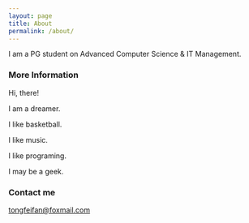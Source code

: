 ```yaml
---
layout: page
title: About
permalink: /about/
---
```


I am a PG student on Advanced Computer Science & IT Management.

### More Information

Hi, there!

I am a dreamer. 

I like basketball. 

I like music. 

I like programing.

I may be a geek.

### Contact me

[tongfeifan@foxmail.com](mailto:tongfeifan@foxmail.com)
